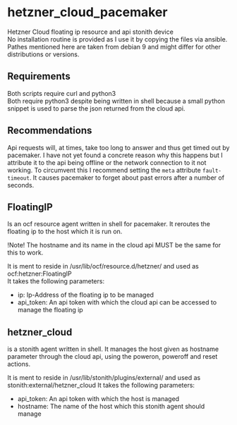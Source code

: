 # hetzner\_cloud\_pacemaker
Hetzner Cloud floating ip resource and api stonith device  
No installation routine is provided as I use it by copying the files via
ansible.  
Pathes mentioned here are taken from debian 9 and might differ for other
distributions or versions.

## Requirements
Both scripts require curl and python3  
Both require python3 despite being written in shell because a small python
snippet is used to parse the json returned from the cloud api.

## Recommendations
Api requests will, at times, take too long to answer and thus get timed out by
pacemaker. I have not yet found a concrete reason why this happens but I
attribute it to the api being offline or the network connection to it not
working.
To circumvent this I recommend setting the `meta` attribute `fault-timeout`.  It
causes pacemaker to forget about past errors after a number of seconds. 

## FloatingIP
Is an ocf resource agent written in shell for pacemaker. It reroutes the
floating ip to the host which it is run on.

!Note! The hostname and its name in the cloud api MUST be the same for this
to work.

It is ment to reside in /usr/lib/ocf/resource.d/hetzner/ and used as
ocf:hetzner:FloatingIP  
It takes the following parameters:
- ip: Ip-Address of the floating ip to be managed
- api\_token: An api token with which the cloud api can be accessed to manage the
  floating ip

## hetzner\_cloud
is a stonith agent written in shell. It manages the host given as hostname
parameter through the cloud api, using the poweron, poweroff and reset actions.

It is ment to reside in /usr/lib/stonith/plugins/external/ and used as
stonith:external/hetzner\_cloud
It takes the following parameters:
- api\_token: An api token with which the host is managed
- hostname: The name of the host which this stonith agent should manage
